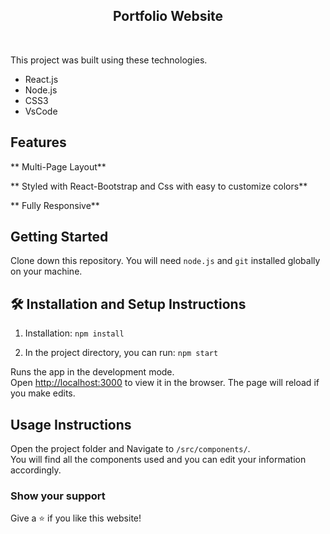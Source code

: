 <h2 align="center">
  Portfolio Website <br/>

</h2>

<br/>

This project was built using these technologies.

- React.js
- Node.js
- CSS3
- VsCode


## Features

**  Multi-Page Layout**

**  Styled with React-Bootstrap and Css with easy to customize colors**

**  Fully Responsive**

## Getting Started

Clone down this repository. You will need `node.js` and `git` installed globally on your machine.

## 🛠 Installation and Setup Instructions

1. Installation: `npm install`

2. In the project directory, you can run: `npm start`

Runs the app in the development mode.\
Open [http://localhost:3000](http://localhost:3000) to view it in the browser.
The page will reload if you make edits.

## Usage Instructions

Open the project folder and Navigate to `/src/components/`. <br/>
You will find all the components used and you can edit your information accordingly.

### Show your support

Give a ⭐ if you like this website!


